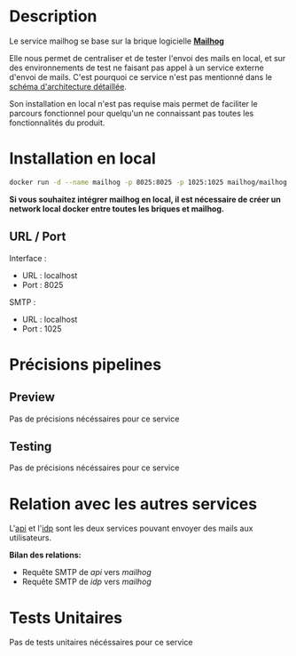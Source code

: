 # Description

Le service mailhog se base sur la brique logicielle **[Mailhog](https://github.com/mailhog/MailHog/)**

Elle nous permet de centraliser et de tester l'envoi des mails en local, et sur des environnements de test ne faisant pas appel à un service externe d'envoi de mails. C'est pourquoi ce service n'est pas mentionné dans le [schéma d'architecture détaillée](docs/assets/MOB-CME_Archi_technique_detaillee.png).

Son installation en local n'est pas requise mais permet de faciliter le parcours fonctionnel pour quelqu'un ne connaissant pas toutes les fonctionnalités du produit.

# Installation en local

```sh
docker run -d --name mailhog -p 8025:8025 -p 1025:1025 mailhog/mailhog
```

**Si vous souhaitez intégrer mailhog en local, il est nécessaire de créer un network local docker entre toutes les briques et mailhog.**

## URL / Port

Interface :
- URL : localhost
- Port : 8025

SMTP :
- URL : localhost
- Port : 1025

# Précisions pipelines

## Preview

Pas de précisions nécéssaires pour ce service

## Testing

Pas de précisions nécéssaires pour ce service


# Relation avec les autres services

L'[api](/api/README.md) et l'[idp](/idp/README.md) sont les deux services pouvant envoyer des mails aux utilisateurs.

**Bilan des relations:**

- Requête SMTP de _api_ vers _mailhog_
- Requête SMTP de _idp_ vers _mailhog_


# Tests Unitaires

Pas de tests unitaires nécéssaires pour ce service

